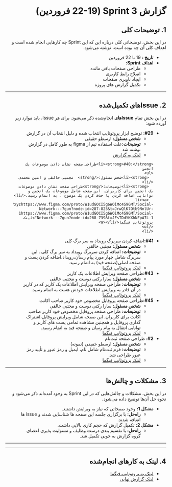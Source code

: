 <div dir="rtl" align="right">

# گزارش Sprint 3 (22-19 فروردین)

## 1. توضیحات کلی
در این بخش، توضیحاتی کلی درباره این که این Sprint چه کارهایی انجام شده است و اهداف کلی آن چه بوده است، نوشته می‌شود.

- **تاریخ‌ :** 19 تا 22 فروردین
- **اهداف Sprint:**
  - طراحی صفحات باقی مانده
  - اصلاح رابط کاربری
  - ایجاد ناوبری صفحات
  - تکمیل گزارش های پروژه

---

## <h2 dir="rtl"> 2. Issue‌های تکمیل‌شده </h2>
در این بخش تمام **Issue‌های** انجام‌شده ذکر می‌شود. برای هر Issue، باید موارد زیر آورده شود:

<ul dir="rtl">
    <li><strong>#29:</strong>  توضیح ابزار پروتوتایپ انتخاب شده و دلیل انتخاب آن در گزارش
    <ul>
      <li><strong>شخص مسئول:</strong> ارسطو حقیقی </li>
      <li><strong>توضیحات:</strong>علت استفاده تیم از figma به طور کامل در گزارش نوشته شد</li>
      <li><a href="https://docs.google.com/document/d/16yNkjdHMuNY2Qr_G1Uqiz4pqbTHJamUH/edit#heading=h.ymeqgotjk9kq">لینک به گزارش</a></li>
    </ul>
    </li>

    <li><strong>#40:</strong>طراحی صفحه نشان دادن موضوعات یک انجمن
    <ul>
      <li><strong>شخص مسئول:</strong>  مجتبی خالقی و امین محمدی </li>
      <li><strong>توضیحات:</strong>طراحی صفحه نشان دادن موضوعات یک انجمن برای کاربران. این صفحه شامل موضوعات یک انجمن و توانایی اضافه کردن یا حذف کردن یک موضوع . به اتمام رسید.</li>
      <li><a href="https://www.figma.com/file/xyzhttps://www.figma.com/proto/W1udGOCI5g6WOiMc4S9GMT/Social-Network---7gun?node-id=287-825&t=JrwQlK7Otb9NnlUr-1https://www.figma.com/proto/W1udGOCI5g6WOiMc4S9GMT/Social-Network---7gun?node-id=268-739&t=JFsTDdYKXhNEpA7L-1">لینک پروتوتایپ فیگما</a></li>
    </ul>
    </li>

  <li><strong>#41:</strong>اضافه کردن سربرگ رویداد به سر برگ کلی
    <ul>
      <li><strong>شخص مسئول:</strong>  مجتبی خالقی </li>
      <li><strong>توضیحات:</strong> اضافه کردن سربرگ رویداد به سر برگ کلی . این سربرگ شامل چهار مورد پیام رسان،رویداد،اضافه کردن پست و صفحه اصلی(صفحه فید) به اتمام رسید.</li>
      <li><a href="https://www.figma.com/file/xyzhttps://www.figma.com/proto/W1udGOCI5g6WOiMc4S9GMT/Social-Network---7gun?node-id=287-825&t=JrwQlK7Otb9NnlUr-1https://www.figma.com/proto/W1udGOCI5g6WOiMc4S9GMT/Social-Network---7gun?node-id=287-825&t=JFsTDdYKXhNEpA7L-1">لینک پروتوتایپ فیگما</a></li>
    </ul>
  </li>

  <li><strong>#43:</strong>طراحی صفحه ویرایش اطلاعات یک کاربر
    <ul>
      <li><strong>شخص مسئول:</strong> سارا رکنی دوست و مجتبی خالقی </li>
      <li><strong>توضیحات:</strong> طراحی صفحه ویرایش اطلاعات یک کاربر که در کاربر در آن قادر به ویرایش اطلاعات خودش هست به اتمام رسید.</li>
      <li><a href="https://www.figma.com/file/xyzhttps://www.figma.com/proto/W1udGOCI5g6WOiMc4S9GMT/Social-Network---7gun?node-id=287-825&t=JrwQlK7Otb9NnlUr-1https://www.figma.com/proto/W1udGOCI5g6WOiMc4S9GMT/Social-Network---7gun?node-id=364-712&t=pvE5abfr57MtWv54-1">لینک پروتوتایپ فیگما</a></li>
    </ul>
  </li>

  </li>
  <li><strong>#45:</strong>طراحی صفحه پروفایل مخصوص خود کاربر صاحب اکانت
    <ul>
      <li><strong>شخص مسئول:</strong> سارا رکنی دوست و مجتبی خالقی </li>
      <li><strong>توضیحات:</strong> طراحی صفحه پروفایل مخصوص خود کاربر صاحب اکانت برای کاربران. این صفحه شامل ویرایش پروفایل،اشتراک گذاری پروفایل و همچنین مشاهده تمامی پست های کاربر و توانایی انتقال به پیام رسان و صفحه فید به اتمام رسید.</li>
      <li><a href="https://www.figma.com/file/xyzhttps://www.figma.com/proto/W1udGOCI5g6WOiMc4S9GMT/Social-Network---7gun?node-id=287-825&t=JrwQlK7Otb9NnlUr-1">لینک پروتوتایپ فیگما</a></li>
    </ul>
  </li>

  <li><strong>#2:</strong> طراحی صفحه ثبت‌نام
    <ul>
      <li><strong>شخص مسئول:</strong> ارسطو حقیقی (نمونه) </li>
      <li><strong>توضیحات:</strong> فرم ثبت‌نام شامل نام، ایمیل و رمز عبور و تأیید رمز عبور طراحی شد.</li>
      <li><a href="https://www.figma.com/file/abc">لینک پروتوتایپ فیگما</a></li>
    </ul>
  </li>
</ul>

---

## 3. مشکلات و چالش‌ها
در این بخش، مشکلات و چالش‌هایی که در این Sprint به وجود آمده‌اند ذکر می‌شود و نحوه حل آن‌ها توضیح داده می‌شود.

- **مشکل 1:** وجود صفحاتی که نیاز به ویرایش داشتند.
  - **راه‌حل:** با برگزاری جلسه این صفحه ها شناسایی شدند و issue ها اضافه شدند.
- **مشکل 2:** تکمیل گزارش که حجم کاری بالایی داشت.
  - **راه‌حل:** با تفسیم بندی درست وظایف و مسولیت پذیری اعضای گروه گزارش به خوبی تکمیل شد.

---



---

## 4. لینک به کارهای انجام‌شده
- [لینک به پروتوتایپ فیگما](https://www.figma.com/design/W1udGOCI5g6WOiMc4S9GMT/Social-Network---7gun?node-id=0-1&p=f&t=8CMGot1cSL8SzlAj-0)
- [لینک گزارش نهایی](https://docs.google.com/document/d/16yNkjdHMuNY2Qr_G1Uqiz4pqbTHJamUH/edit)

</div>
